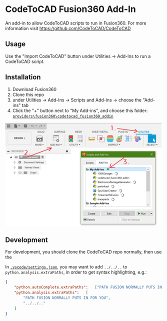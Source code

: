 # CodeToCAD Fusion360 Add-In

An add-in to allow CodeToCAD scripts to run in Fusion360. For more information visit https://github.com/CodeToCAD/CodeToCAD

## Usage

Use the "Import CodeToCAD" button under Utilities -> Add-Ins to run a CodeToCAD script.

## Installation

1. Download Fusion360
2. Clone this repo
3. under Utilities -> Add-Ins -> Scripts and Add-ins -> choose the "Add-ins" tab
4. Click the "+" button next to "My Add-ins", and choose this folder: [`providers\fusion360\codetocad_fusion360_addin`](./)

<img src="./addin_install_instructions.png" width=500/>

## Development

For development, you should clone the CodeToCAD repo normally, then use the 

In [`.vscode/settings.json`](./.vscode/settings.json), you may want to add `../../..` to `python.analysis.extraPaths`, in order to get syntax highlighting, e.g.:
```json
{
	"python.autoComplete.extraPaths":	["PATH FUSION NORMALLY PUTS IN FOR YOU", "../../.."],
	"python.analysis.extraPaths":	[
		"PATH FUSION NORMALLY PUTS IN FOR YOU",
		"../../.."
	]
}
```
